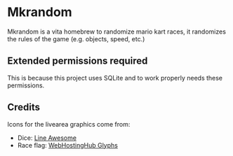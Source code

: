 # Mkrandom

Mkrandom is a vita homebrew to randomize mario kart races, it randomizes the rules of the game (e.g. objects, speed, etc.)

## Extended permissions required

This is because this project uses SQLite and to work properly needs these permissions.

## Credits

Icons for the livearea graphics come from:

- Dice: [Line Awesome](https://github.com/icons8/line-awesome)
- Race flag: [WebHostingHub Glyphs](https://www.webhostinghub.com/glyphs/) 

